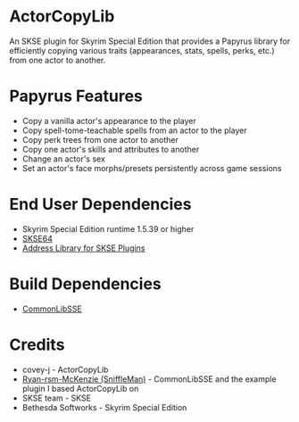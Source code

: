 # ActorCopyLib

An SKSE plugin for Skyrim Special Edition that provides a Papyrus library for efficiently copying various traits (appearances, stats, spells, perks, etc.) from one actor to another.

# Papyrus Features

* Copy a vanilla actor's appearance to the player
* Copy spell-tome-teachable spells from an actor to the player
* Copy perk trees from one actor to another
* Copy one actor's skills and attributes to another
* Change an actor's sex
* Set an actor's face morphs/presets persistently across game sessions

# End User Dependencies

* Skyrim Special Edition runtime 1.5.39 or higher
* [SKSE64](https://skse.silverlock.org/)
* [Address Library for SKSE Plugins](https://www.nexusmods.com/skyrimspecialedition/mods/32444)

# Build Dependencies

* [CommonLibSSE](https://github.com/Ryan-rsm-McKenzie/CommonLibSSE)

# Credits

* covey-j - ActorCopyLib
* [Ryan-rsm-McKenzie (SniffleMan)](https://github.com/Ryan-rsm-McKenzie) - CommonLibSSE and the example plugin I based ActorCopyLib on
* SKSE team - SKSE
* Bethesda Softworks - Skyrim Special Edition
